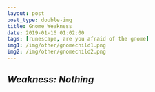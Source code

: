 ```yaml
---
layout: post
post_type: double-img
title: Gnome Weakness
date: 2019-01-16 01:02:00
tags: [runescape, are you afraid of the gnome]
img1: /img/other/gnomechild1.png
img2: /img/other/gnomechild2.png
---
```

## *Weakness: Nothing*
